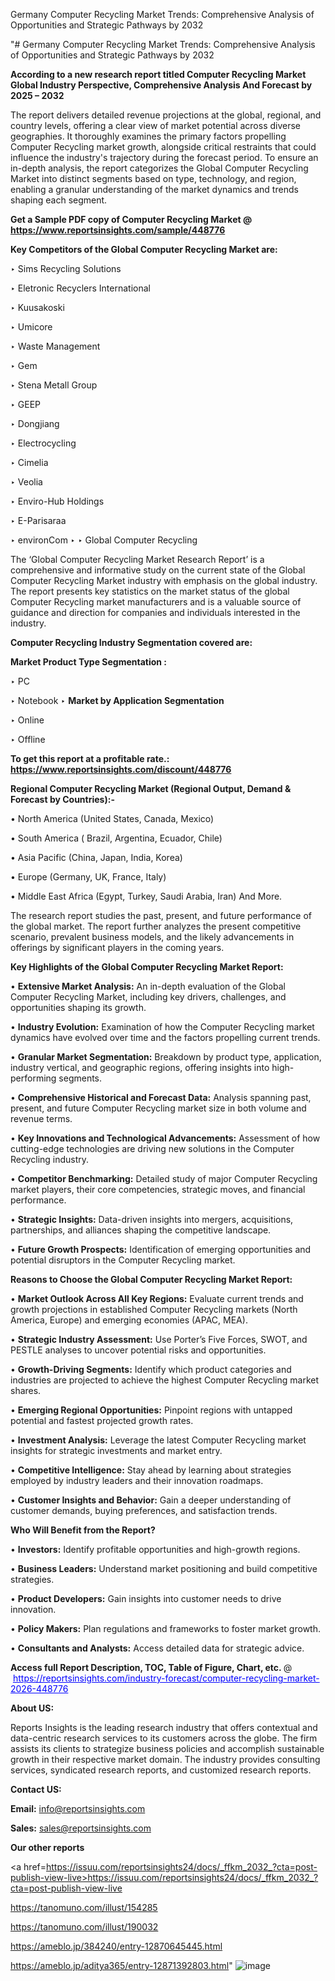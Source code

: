 Germany Computer Recycling Market Trends: Comprehensive Analysis of Opportunities and Strategic Pathways by 2032

"# Germany Computer Recycling Market Trends: Comprehensive Analysis of Opportunities and Strategic Pathways by 2032

<strong>According to a new research report titled Computer Recycling Market Global Industry Perspective, Comprehensive Analysis And Forecast by 2025 – 2032</strong>

The report delivers detailed revenue projections at the global, regional, and country levels, offering a clear view of market potential across diverse geographies. It thoroughly examines the primary factors propelling Computer Recycling market growth, alongside critical restraints that could influence the industry's trajectory during the forecast period. To ensure an in-depth analysis, the report categorizes the Global Computer Recycling Market into distinct segments based on type, technology, and region, enabling a granular understanding of the market dynamics and trends shaping each segment.

<strong>Get a Sample PDF copy of Computer Recycling Market </strong><strong>@<a href=https://www.reportsinsights.com/sample/448776 style=color:#0000ff;> https://www.reportsinsights.com/sample/448776</a></strong></font>

<strong>Key Competitors of the Global Computer Recycling Market are:</strong>

‣ Sims Recycling Solutions

‣ Eletronic Recyclers International

‣ Kuusakoski

‣ Umicore

‣ Waste Management

‣ Gem

‣ Stena Metall Group

‣ GEEP

‣ Dongjiang

‣ Electrocycling

‣ Cimelia

‣ Veolia

‣ Enviro-Hub Holdings

‣ E-Parisaraa

‣ environCom
‣ 
‣ Global Computer Recycling

The ‘Global Computer Recycling Market Research Report’ is a comprehensive and informative study on the current state of the Global Computer Recycling Market industry with emphasis on the global industry. The report presents key statistics on the market status of the global Computer Recycling market manufacturers and is a valuable source of guidance and direction for companies and individuals interested in the industry.

<strong>Computer Recycling Industry Segmentation covered are:</strong>

<strong>Market Product Type Segmentation :</strong>

‣ PC

‣ Notebook
‣ 
<strong>Market by Application Segmentation</strong>

‣ Online

‣ Offline

<strong>To get this report at a profitable rate.: <a href=https://www.reportsinsights.com/discount/448776 style=color:#0000ff;>https://www.reportsinsights.com/discount/448776</a></strong></font>

<strong>Regional Computer Recycling Market (Regional Output, Demand &amp; Forecast by Countries):-</strong>

• North America (United States, Canada, Mexico)

• South America ( Brazil, Argentina, Ecuador, Chile)

• Asia Pacific (China, Japan, India, Korea)

• Europe (Germany, UK, France, Italy)

• Middle East Africa (Egypt, Turkey, Saudi Arabia, Iran) And More.

The research report studies the past, present, and future performance of the global market. The report further analyzes the present competitive scenario, prevalent business models, and the likely advancements in offerings by significant players in the coming years.

<strong>Key Highlights of the Global Computer Recycling Market Report:</strong>

• <strong>Extensive Market Analysis:</strong> An in-depth evaluation of the Global Computer Recycling Market, including key drivers, challenges, and opportunities shaping its growth.

• <strong>Industry Evolution:</strong> Examination of how the Computer Recycling market dynamics have evolved over time and the factors propelling current trends.

• <strong>Granular Market Segmentation:</strong> Breakdown by product type, application, industry vertical, and geographic regions, offering insights into high-performing segments.

• <strong>Comprehensive Historical and Forecast Data:</strong> Analysis spanning past, present, and future Computer Recycling market size in both volume and revenue terms.

• <strong>Key Innovations and Technological Advancements:</strong> Assessment of how cutting-edge technologies are driving new solutions in the Computer Recycling industry.

• <strong>Competitor Benchmarking:</strong> Detailed study of major Computer Recycling market players, their core competencies, strategic moves, and financial performance.

• <strong>Strategic Insights:</strong> Data-driven insights into mergers, acquisitions, partnerships, and alliances shaping the competitive landscape.

• <strong>Future Growth Prospects:</strong> Identification of emerging opportunities and potential disruptors in the Computer Recycling market.

<strong>Reasons to Choose the Global Computer Recycling Market Report:</strong>

• <strong>Market Outlook Across All Key Regions:</strong> Evaluate current trends and growth projections in established Computer Recycling markets (North America, Europe) and emerging economies (APAC, MEA).

• <strong>Strategic Industry Assessment:</strong> Use Porter’s Five Forces, SWOT, and PESTLE analyses to uncover potential risks and opportunities.

• <strong>Growth-Driving Segments:</strong> Identify which product categories and industries are projected to achieve the highest Computer Recycling market shares.

• <strong>Emerging Regional Opportunities:</strong> Pinpoint regions with untapped potential and fastest projected growth rates.

• <strong>Investment Analysis:</strong> Leverage the latest Computer Recycling market insights for strategic investments and market entry.

• <strong>Competitive Intelligence:</strong> Stay ahead by learning about strategies employed by industry leaders and their innovation roadmaps.

• <strong>Customer Insights and Behavior:</strong> Gain a deeper understanding of customer demands, buying preferences, and satisfaction trends.

<strong>Who Will Benefit from the Report?</strong>

• <strong>Investors:</strong> Identify profitable opportunities and high-growth regions.

• <strong>Business Leaders:</strong> Understand market positioning and build competitive strategies.

• <strong>Product Developers:</strong> Gain insights into customer needs to drive innovation.

• <strong>Policy Makers:</strong> Plan regulations and frameworks to foster market growth.

• <strong>Consultants and Analysts:</strong> Access detailed data for strategic advice.
</ul>
<strong>Access full Report Description, TOC, Table of Figure, Chart, etc. </strong>@  <a href=https://reportsinsights.com/industry-forecast/computer-recycling-market-2026-448776 style=color:#0000ff;>https://reportsinsights.com/industry-forecast/computer-recycling-market-2026-448776</a></font>

<strong><strong>About US</strong>:</strong>

Reports Insights is the leading research industry that offers contextual and data-centric research services to its customers across the globe. The firm assists its clients to strategize business policies and accomplish sustainable growth in their respective market domain. The industry provides consulting services, syndicated research reports, and customized research reports.

<strong>Contact US:</strong>

<p class=""""><b>Email:</b> <a href=mailto:info@reportsinsights.com>info@reportsinsights.com</a></p>
<p class=""""><b>Sales:</b> <a href=mailto:sales@reportsinsights.com>sales@reportsinsights.com</a></p>

<strong>Our other reports</strong>

<a href=https://issuu.com/reportsinsights24/docs/_ffkm_2032_?cta=post-publish-view-live>https://issuu.com/reportsinsights24/docs/_ffkm_2032_?cta=post-publish-view-live</a>

<a href=https://tanomuno.com/illust/154285>https://tanomuno.com/illust/154285</a>

<a href=https://tanomuno.com/illust/190032>https://tanomuno.com/illust/190032</a>

<a href=https://ameblo.jp/384240/entry-12870645445.html>https://ameblo.jp/384240/entry-12870645445.html</a>

<a href=https://ameblo.jp/aditya365/entry-12871392803.html>https://ameblo.jp/aditya365/entry-12871392803.html</a>"
![image](https://github.com/user-attachments/assets/06d5c49b-7e7f-4cbe-99c5-73b7c12a21ce)
